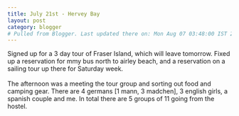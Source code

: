 ```yaml
---
title: July 21st - Hervey Bay
layout: post
category: blogger
# Pulled from Blogger. Last updated there on: Mon Aug 07 03:48:00 IST 2006
---
```

Signed up for a 3 day tour of Fraser Island, which will leave tomorrow. Fixed up a reservation for mmy bus north to airley beach, and a reservation on a sailing tour up there for Saturday week.<br /><br />The afternoon was a meeting the tour group and sorting out food and camping gear. There are 4 germans [1 mann, 3 madchen], 3 english girls, a spanish couple and me. In total there are 5 groups of 11 going from the hostel.
